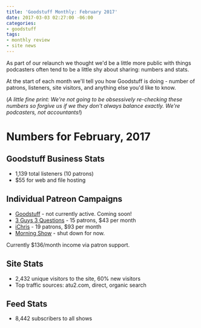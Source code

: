 ```yaml
---
title: 'Goodstuff Monthly: February 2017'
date: 2017-03-03 02:27:00 -06:00
categories:
- goodstuff
tags:
- monthly review
- site news
---
```


As part of our relaunch we thought we'd be a little more public with things podcasters often tend to be a little shy about sharing: numbers and stats.

At the start of each month we'll tell you how Goodstuff is doing - number of patrons, listeners, site visitors, and anything else you'd like to know.

(*A little fine print: We're not going to be obsessively re-checking these numbers so forgive us if we they don't always balance exactly. We're podcasters, not accountants!*)

# Numbers for February, 2017

## Goodstuff Business Stats
* 1,139 total listeners (10 patrons)
* $55 for web and file hosting

## Individual Patreon Campaigns
* [Goodstuff](https://www.patreon.com/goodstuff) - not currently active. Coming soon!
* [3 Guys 3 Questions](https://www.patreon.com/3g3q) - 15 patrons, $43 per month
* [iChris](https://www.patreon.com/ichris) - 19 patrons, $93 per month
* [Morning Show](https://www.patreon.com/morningshow) - shut down for now.

Currently $136/month income via patron support.

## Site Stats
* 2,432 unique visitors to the site, 60% new visitors
* Top traffic sources: atu2.com, direct, organic search

## Feed Stats
* 8,442 subscribers to all shows

